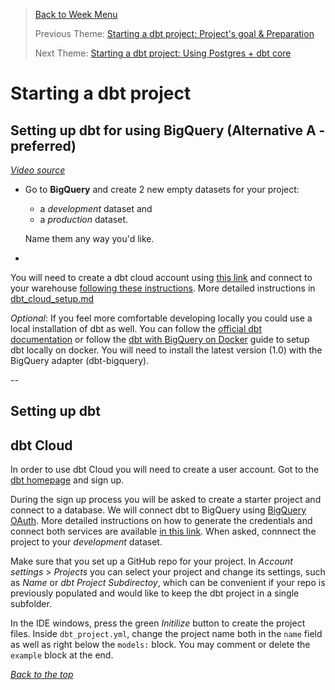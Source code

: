 >[Back to Week Menu](README.md)
>
>Previous Theme: [Starting a dbt project: Project's goal & Preparation](goal_preparation.md)
>
>Next Theme: [Starting a dbt project: Using Postgres + dbt core](dbt_project_pg_dbt_core.md)

# Starting a dbt project

## Setting up dbt for using BigQuery (Alternative A - preferred)
_[Video source](https://www.youtube.com/watch?v=iMxh6s_wL4Q&list=PL3MmuxUbc_hJed7dXYoJw8DoCuVHhGEQb&index=36)_

- Go to **BigQuery** and create 2 new empty datasets for your project:
  - a _development_ dataset and 
  - a _production_ dataset.
  
  Name them any way you'd like.
- 
You will need to create a dbt cloud account using [this link](https://www.getdbt.com/signup/) and connect to your warehouse [following these instructions](https://docs.getdbt.com/docs/dbt-cloud/cloud-configuring-dbt-cloud/cloud-setting-up-bigquery-oauth). More detailed instructions in [dbt_cloud_setup.md](dbt_cloud_setup.md)

_Optional_: If you feel more comfortable developing locally you could use a local installation of dbt as well. You can follow the [official dbt documentation](https://docs.getdbt.com/dbt-cli/installation) or follow the [dbt with BigQuery on Docker](docker_setup/README.md) guide to setup dbt locally on docker. You will need to install the latest version (1.0) with the BigQuery adapter (dbt-bigquery). 





--


## Setting up dbt


## dbt Cloud



In order to use dbt Cloud you will need to create a user account. Got to the [dbt homepage](https://www.getdbt.com/) and sign up.

During the sign up process you will be asked to create a starter project and connect to a database. We will connect dbt to BigQuery using [BigQuery OAuth](https://docs.getdbt.com/docs/dbt-cloud/cloud-configuring-dbt-cloud/cloud-setting-up-bigquery-oauth). More detailed instructions on how to generate the credentials and connect both services are available [in this link](https://github.com/DataTalksClub/data-engineering-zoomcamp/blob/main/week_4_analytics_engineering/dbt_cloud_setup.md). When asked, connnect the project to your _development_ dataset.

Make sure that you set up a GitHub repo for your project. In _Account settings_ > _Projects_ you can select your project and change its settings, such as _Name_ or _dbt Project Subdirectoy_, which can be convenient if your repo is previously populated and would like to keep the dbt project in a single subfolder.

In the IDE windows, press the green _Initilize_ button to create the project files. Inside `dbt_project.yml`, change the project name both in the `name` field as well as right below the `models:` block. You may comment or delete the `example` block at the end.

_[Back to the top](#starting-a-dbt-project)_